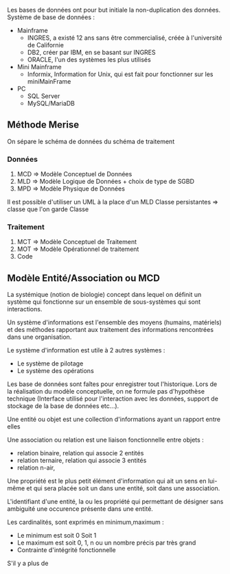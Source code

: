 Les bases de données ont pour but initiale la non-duplication des données.
Système de base de données :
- Mainframe
	- INGRES, a existé 12 ans sans être commercialisé, créée à l'université de Californie
	- DB2, créer par IBM, en se basant sur INGRES
	- ORACLE, l'un des systèmes les plus utilisés
- Mini Mainframe
	- Informix, Information for Unix, qui est fait pour fonctionner sur les miniMainFrame
- PC
	- SQL Server
	- MySQL/MariaDB

## Méthode Merise 
On sépare le schéma de données du schéma de traitement
### Données
1. MCD => Modèle Conceptuel de Données
2. MLD => Modèle Logique de Données + choix de type de SGBD
3. MPD => Modèle Physique de Données

Il est possible d'utiliser un UML à la place d'un MLD
Classe persistantes => classe que l'on garde
Classe
### Traitement
1. MCT => Modèle Conceptuel de Traitement
2. MOT => Modèle Opérationnel de traitement
3. Code

## Modèle Entité/Association ou MCD
La systémique (notion de biologie) concept dans lequel on définit un système qui fonctionne sur un ensemble de sous-systèmes qui sont interactions.

Un système d'informations est l'ensemble des moyens (humains, matériels) et des méthodes rapportant aux traitement des informations rencontrées dans une organisation.

Le système d'information est utile à 2 autres systèmes :
- Le système de pilotage
- Le système des opérations

Les base de données sont faîtes pour enregistrer tout l'historique.
Lors de la réalisation du modèle conceptuelle, on ne formule pas d'hypothèse technique (Interface utilisé pour l'interaction avec les données, support de stockage de la base de données etc...).

Une entité ou objet est une collection d'informations ayant un rapport entre elles

Une association ou relation est une liaison fonctionnelle entre objets :
- relation binaire, relation qui associe 2 entités
- relation ternaire, relation qui associe 3 entités
- relation n-air,

Une propriété est le plus petit élément d'information qui ait un sens en lui-même et qui sera placée soit un dans une entité, soit dans une association.

L'identifiant d'une entité, la ou les propriété qui permettant de désigner sans ambiguité une occurence présente dans une entité.

Les cardinalités, sont exprimés en minimum,maximum :
- Le minimum est soit 0 Soit 1
- Le maximum est soit 0, 1, n ou un nombre précis par très grand
- Contrainte d'intégrité fonctionnelle

S'il y a plus de 